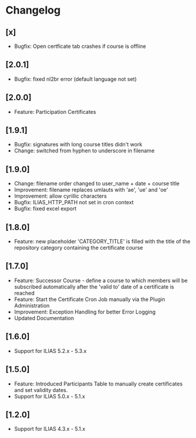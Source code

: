 # Changelog

## [x]
- Bugfix: Open certficate tab crashes if course is offline

## [2.0.1]
- Bugfix: fixed nl2br error (default language not set)

## [2.0.0]
- Feature: Participation Certificates

## [1.9.1]
- Bugfix: signatures with long course titles didn't work
- Change: switched from hyphen to underscore in filename

## [1.9.0]
- Change: filename order changed to user_name + date + course title
- Improvement: filename replaces umlauts with 'ae', 'ue' and 'oe'
- Improvement: allow cyrillic characters
- Bugfix: ILIAS_HTTP_PATH not set in cron context
- Bugfix: fixed excel export

## [1.8.0]
- Feature: new placeholder 'CATEGORY_TITLE' is filled with the title of the repository category containing the certificate course

## [1.7.0]
- Feature: Successor Course - define a course to which members will be subscribed automatically after the 'valid to' date of a certificate is reached
- Feature: Start the Certificate Cron Job manually via the Plugin Administration
- Improvement: Exception Handling for better Error Logging
- Updated Documentation


## [1.6.0]
- Support for ILIAS 5.2.x - 5.3.x

## [1.5.0]
- Feature: Introduced Participants Table to manually create certificates and set validity dates.
- Support for ILIAS 5.0.x - 5.1.x

## [1.2.0]
- Support for ILIAS 4.3.x - 5.1.x
